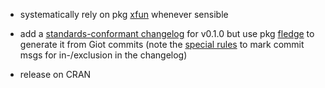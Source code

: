 -   systematically rely on pkg [xfun](https://yihui.name/xfun/) whenever sensible

-   add a [standards-conformant changelog](https://keepachangelog.com/) for v0.1.0 but use pkg [fledge](https://cynkra.github.io/fledge/) to generate it from
    Giot commits (note the [special rules](https://cynkra.github.io/fledge/articles/fledge.html) to mark commit msgs for in-/exclusion in the changelog)

-   release on CRAN
